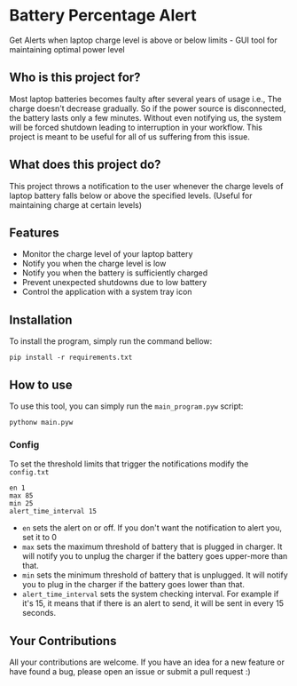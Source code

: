 # Battery Percentage Alert

Get Alerts when laptop charge level is above or below limits - GUI tool for maintaining optimal power level

## Who is this project for?

Most laptop batteries becomes faulty after several years of usage i.e., The charge doesn't decrease gradually. So if the
power source is disconnected, the battery lasts only a few minutes. Without even notifying us, the system will be forced
shutdown leading to interruption in your workflow. This project is meant to be useful for all of us suffering from this
issue.

## What does this project do?

This project throws a notification to the user whenever the charge levels of laptop battery falls below or above the
specified levels. (Useful for maintaining charge at certain levels)

## Features

- Monitor the charge level of your laptop battery
- Notify you when the charge level is low
- Notify you when the battery is sufficiently charged
- Prevent unexpected shutdowns due to low battery
- Control the application with a system tray icon

## Installation

To install the program, simply run the command bellow:

```
pip install -r requirements.txt
```

## How to use

To use this tool, you can simply run the `main_program.pyw` script:

```
pythonw main.pyw
```

### Config

To set the threshold limits that trigger the notifications modify the `config.txt`

```
en 1
max 85
min 25
alert_time_interval 15
```

- `en` sets the alert on or off. If you don't want the notification to alert you, set it to 0
- `max` sets the maximum threshold of battery that is plugged in charger. It will notify you to unplug the charger if
  the battery goes upper-more than that.
- `min` sets the minimum threshold of battery that is unplugged. It will notify you to plug in the charger if
  the battery goes lower than that.
- `alert_time_interval` sets the system checking interval. For example if it's 15, it means that if there is an alert to
  send, it will be sent in every 15 seconds.

## Your Contributions

All your contributions are welcome. If you have an idea for a new feature or have found a bug, please open an issue or
submit a pull request :)
